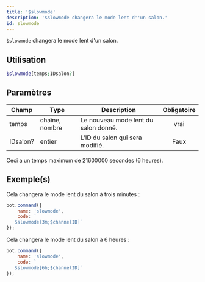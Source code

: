 ```yaml
---
title: '$slowmode'
description: '$slowmode changera le mode lent d''un salon.'
id: slowmode
---
```


`$slowmode` changera le mode lent d'un salon.

## Utilisation

```php
$slowmode[temps;IDsalon?]
```

## Paramètres

| Champ    | Type           | Description                          | Obligatoire |
| -------- | -------------- | ------------------------------------ |:-----------:|
| temps    | chaîne, nombre | Le nouveau mode lent du salon donné. |    vrai     |
| IDsalon? | entier         | L'ID du salon qui sera modifié.      |    Faux     |

Ceci a un temps maximum de 21600000 secondes (6 heures).

## Exemple(s)

Cela changera le mode lent du salon à trois minutes :

```javascript
bot.command({
    name: 'slowmode',
    code: `
   $slowmode[3m;$channelID]`
});
```

Cela changera le mode lent du salon à 6 heures :

```javascript
bot.command({
    name: 'slowmode',
    code: `
   $slowmode[6h;$channelID]`
});
```